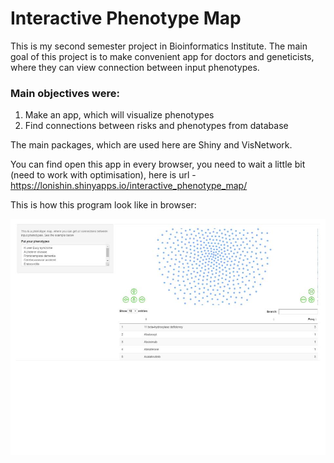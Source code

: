 
# Interactive Phenotype Map

This is my second semester project in Bioinformatics Institute.
The main goal of this project is to make convenient app for doctors and geneticists, where they can view connection between input phenotypes.

### Main objectives were:

1. Make an app, which will visualize phenotypes
2. Find connections between risks and phenotypes from database


The main packages, which are used here are Shiny and VisNetwork.

You can find open this app in every browser, you need to wait a little bit (need to work with optimisation),  here is url - https://lonishin.shinyapps.io/interactive_phenotype_map/ 

This is how this program look like in browser:

![Example](https://github.com/Lonishin/interactive_genes/blob/master/example1.jpg)

